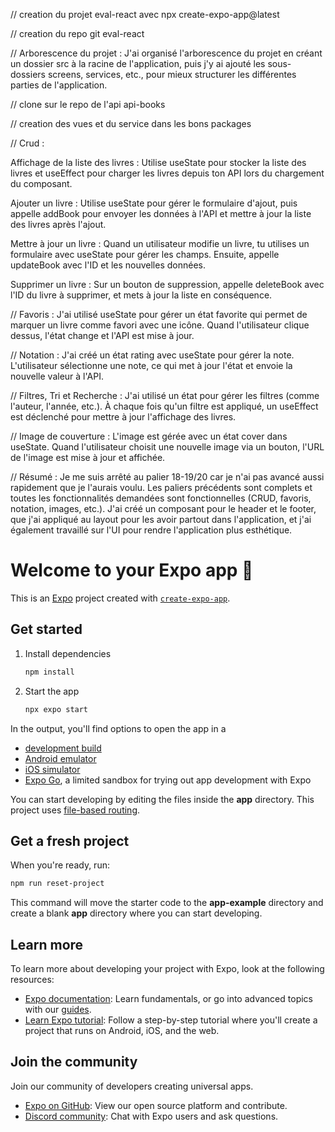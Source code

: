 // creation du projet eval-react avec npx create-expo-app@latest

// creation du repo git eval-react

// Arborescence du projet : J'ai organisé l'arborescence du projet en créant un dossier src à la racine de l'application, puis j'y ai ajouté les sous-dossiers screens, services, etc., pour mieux structurer les différentes parties de l'application.

// clone sur le repo de l'api api-books

// creation des vues et du service dans les bons packages

// Crud : 

Affichage de la liste des livres : Utilise useState pour stocker la liste des livres et useEffect pour charger les livres depuis ton API lors du chargement du composant.

Ajouter un livre : Utilise useState pour gérer le formulaire d'ajout, puis appelle addBook pour envoyer les données à l'API et mettre à jour la liste des livres après l'ajout.

Mettre à jour un livre : Quand un utilisateur modifie un livre, tu utilises un formulaire avec useState pour gérer les champs. Ensuite, appelle updateBook avec l'ID et les nouvelles données.

Supprimer un livre : Sur un bouton de suppression, appelle deleteBook avec l'ID du livre à supprimer, et mets à jour la liste en conséquence.


// Favoris : J'ai utilisé useState pour gérer un état favorite qui permet de marquer un livre comme favori avec une icône. Quand l'utilisateur clique dessus, l'état change et l'API est mise à jour.

// Notation : J'ai créé un état rating avec useState pour gérer la note. L'utilisateur sélectionne une note, ce qui met à jour l'état et envoie la nouvelle valeur à l'API.

// Filtres, Tri et Recherche : J'ai utilisé un état pour gérer les filtres (comme l'auteur, l'année, etc.). À chaque fois qu'un filtre est appliqué, un useEffect est déclenché pour mettre à jour l'affichage des livres.

// Image de couverture : L'image est gérée avec un état cover dans useState. Quand l'utilisateur choisit une nouvelle image via un bouton, l'URL de l'image est mise à jour et affichée.


// Résumé :
Je me suis arrêté au palier 18-19/20 car je n'ai pas avancé aussi rapidement que je l'aurais voulu. Les paliers précédents sont complets et toutes les fonctionnalités demandées sont fonctionnelles (CRUD, favoris, notation, images, etc.). J'ai créé un composant pour le header et le footer, que j'ai appliqué au layout pour les avoir partout dans l'application, et j'ai également travaillé sur l'UI pour rendre l'application plus esthétique.

# Welcome to your Expo app 👋

This is an [Expo](https://expo.dev) project created with [`create-expo-app`](https://www.npmjs.com/package/create-expo-app).

## Get started

1. Install dependencies

   ```bash
   npm install
   ```

2. Start the app

   ```bash
   npx expo start
   ```

In the output, you'll find options to open the app in a

- [development build](https://docs.expo.dev/develop/development-builds/introduction/)
- [Android emulator](https://docs.expo.dev/workflow/android-studio-emulator/)
- [iOS simulator](https://docs.expo.dev/workflow/ios-simulator/)
- [Expo Go](https://expo.dev/go), a limited sandbox for trying out app development with Expo

You can start developing by editing the files inside the **app** directory. This project uses [file-based routing](https://docs.expo.dev/router/introduction).

## Get a fresh project

When you're ready, run:

```bash
npm run reset-project
```

This command will move the starter code to the **app-example** directory and create a blank **app** directory where you can start developing.

## Learn more

To learn more about developing your project with Expo, look at the following resources:

- [Expo documentation](https://docs.expo.dev/): Learn fundamentals, or go into advanced topics with our [guides](https://docs.expo.dev/guides).
- [Learn Expo tutorial](https://docs.expo.dev/tutorial/introduction/): Follow a step-by-step tutorial where you'll create a project that runs on Android, iOS, and the web.

## Join the community

Join our community of developers creating universal apps.

- [Expo on GitHub](https://github.com/expo/expo): View our open source platform and contribute.
- [Discord community](https://chat.expo.dev): Chat with Expo users and ask questions.
